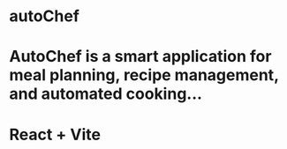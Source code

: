 
# autoChef
AutoChef is a smart application for meal planning, recipe management, and automated cooking...
=======
# React + Vite

